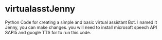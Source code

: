 # virtualasstJenny
Python Code for creating a simple and basic virtual assistant Bot. I named it Jenny, you can make changes.
you will need to install microsoft speech API SAPI5 and google TTS for to run this code.
